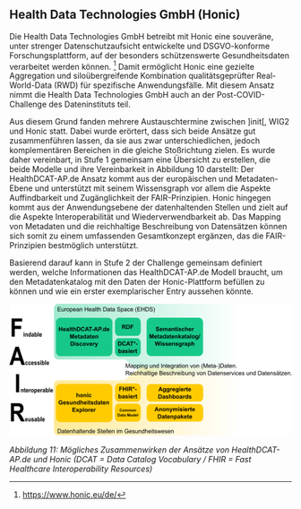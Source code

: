 ## Health Data Technologies GmbH (Honic) 
Die Health Data Technologies GmbH betreibt mit Honic eine souveräne, unter strenger Datenschutzaufsicht entwickelte und DSGVO-konforme Forschungsplattform, auf der besonders schützenswerte Gesundheitsdaten verarbeitet werden können. [^76] Damit ermöglicht Honic eine gezielte Aggregation und siloübergreifende Kombination qualitätsgeprüfter Real-World-Data (RWD) für spezifische Anwendungsfälle. Mit diesem Ansatz nimmt die Health Data Technologies GmbH auch an der Post-COVID-Challenge des Dateninstituts teil.

Aus diesem Grund fanden mehrere Austauschtermine zwischen ]init[, WIG2 und Honic statt. Dabei wurde erörtert, dass sich beide Ansätze gut zusammenführen lassen, da sie aus zwar unterschiedlichen, jedoch komplementären Bereichen in die gleiche Stoßrichtung zielen. Es wurde daher vereinbart, in Stufe 1 gemeinsam eine Übersicht zu erstellen, die beide Modelle und ihre Vereinbarkeit in Abbildung 10 darstellt: Der HealthDCAT-AP.de Ansatz kommt aus der europäischen und Metadaten-Ebene und unterstützt mit seinem Wissensgraph vor allem die Aspekte Auffindbarkeit und Zugänglichkeit der FAIR-Prinzipien. Honic hingegen kommt aus der Anwendungsebene der datenhaltenden Stellen und zielt auf die Aspekte Interoperabilität und Wiederverwendbarkeit ab. Das Mapping von Metadaten und die reichhaltige Beschreibung von Datensätzen können sich somit zu einem umfassenden Gesamtkonzept ergänzen, das die FAIR-Prinzipien bestmöglich unterstützt.

Basierend darauf kann in Stufe 2 der Challenge gemeinsam definiert werden, welche Informationen das HealthDCAT-AP.de Modell braucht, um den Metadatenkatalog mit den Daten der Honic-Plattform befüllen zu können und wie ein erster exemplarischer Entry aussehen könnte.

![Honic FHIR](https://github.com/HealthDCAT-AP-de/healthdcat-ap.de/blob/main/images/11_Honic_FHIR.png?raw=true) 

*Abbildung 11: Mögliches Zusammenwirken der Ansätze von HealthDCAT-AP.de und Honic (DCAT = Data Catalog Vocabulary / FHIR = Fast Healthcare Interoperability Resources)*

[^76]:https://www.honic.eu/de/
